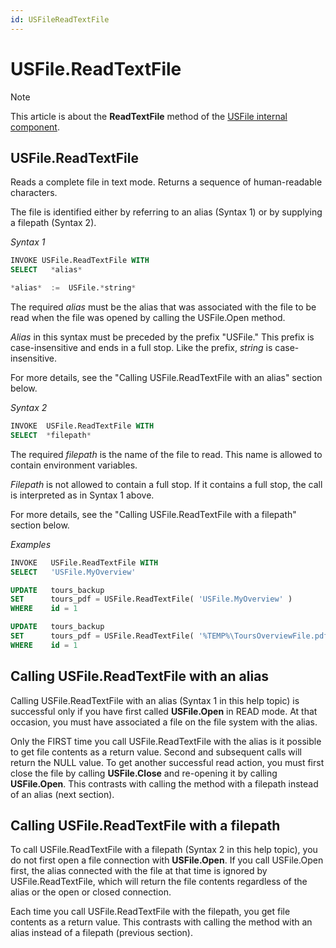 ```yaml
---
id: USFileReadTextFile
---
```


# USFile.ReadTextFile



> [!NOTE]
> This article is about the **ReadTextFile** method of the [USFile internal component](/docs/Extensions/USFile_internal_component).

## **USFile.ReadTextFile**

Reads a complete file in text mode. Returns a sequence of human-readable characters.

The file is identified either by referring to an alias (Syntax 1) or by supplying a filepath (Syntax 2).

*Syntax 1*

```sql
INVOKE USFile.ReadTextFile WITH
SELECT   *alias*

*alias*  :=  USFile.*string*
```

The required *alias* must be the alias that was associated with the file to be read when the file was opened by calling the USFile.Open method.

*Alias* in this syntax must be preceded by the prefix "USFile." This prefix is case-insensitive and ends in a full stop. Like the prefix, *string* is case-insensitive.

For more details, see the "Calling USFile.ReadTextFile with an alias" section below.

*Syntax 2*

```sql
INVOKE  USFile.ReadTextFile WITH
SELECT  *filepath*
```

The required *filepath* is the name of the file to read. This name is allowed to contain environment variables.

*Filepath* is not allowed to contain a full stop. If it contains a full stop, the call is interpreted as in Syntax 1 above.

For more details, see the "Calling USFile.ReadTextFile with a filepath" section below.

*Examples*

```sql
INVOKE   USFile.ReadTextFile WITH
SELECT   'USFile.MyOverview'
```

```sql
UPDATE   tours_backup
SET      tours_pdf = USFile.ReadTextFile( 'USFile.MyOverview' )
WHERE    id = 1
```

```sql
UPDATE   tours_backup
SET      tours_pdf = USFile.ReadTextFile( '%TEMP%\ToursOverviewFile.pdf' )
WHERE    id = 1
```

## Calling USFile.ReadTextFile with an alias

Calling USFile.ReadTextFile with an alias (Syntax 1 in this help topic) is successful only if you have first called **USFile.Open** in READ mode. At that occasion, you must have associated a file on the file system with the alias.

Only the FIRST time you call USFile.ReadTextFile with the alias is it possible to get file contents as a return value. Second and subsequent calls will return the NULL value. To get another successful read action, you must first close the file by calling **USFile.Close** and re-opening it by calling **USFile.Open**. This contrasts with calling the method with a filepath instead of an alias (next section).

## Calling USFile.ReadTextFile with a filepath

To call USFile.ReadTextFile with a filepath (Syntax 2 in this help topic), you do not first open a file connection with **USFile.Open**. If you call USFile.Open first, the alias connected with the file at that time is ignored by USFile.ReadTextFile, which will return the file contents regardless of the alias or the open or closed connection.

Each time you call USFile.ReadTextFile with the filepath, you get file contents as a return value. This contrasts with calling the method with an alias instead of a filepath (previous section).